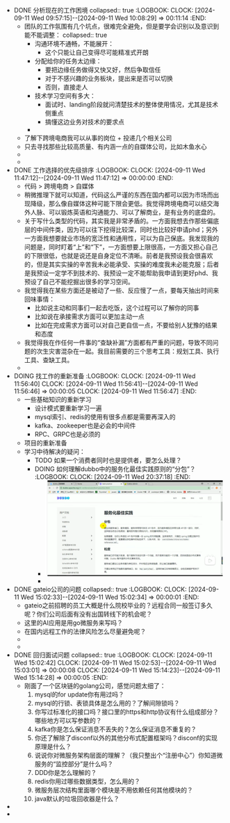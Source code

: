 - DONE 分析现在的工作困境
  collapsed:: true
  :LOGBOOK:
  CLOCK: [2024-09-11 Wed 09:57:15]--[2024-09-11 Wed 10:08:29] =>  00:11:14
  :END:
	- 团队的工作氛围有几个坑点，很难完全避免，但是要学会识别以及意识到能不能调整：
	  collapsed:: true
		- 沟通环境不通畅，不能展开：
			- 这个只能让自己变得尽可能精准式开朗
		- 分配给你的任务太边缘：
			- 要把边缘任务做得又快又好，然后争取信任
			- 对于不感兴趣的业务板块，提出来是否可以切换
			- 否则，直接走人
		- 技术学习空间有多大：
			- 面试时、landing阶段就问清楚技术的整体使用情况，尤其是技术侧重点
			- 搞懂这边业务对技术的要求点
		-
	- 了解下跨境电商我可以从事的岗位 + 投递几个相关公司
	- 只去寻找那些比较高质量、有内涵一点的自媒体公司，比如木鱼水心
	-
	-
- DONE 工作选择的优先级排序
  :LOGBOOK:
  CLOCK: [2024-09-11 Wed 11:47:12]--[2024-09-11 Wed 11:47:12] =>  00:00:00
  :END:
	- 代码 >  跨境电商 > 自媒体
	- 稍微推理下就可以知道，代码这么严谨的东西在国内都可以因为市场而出现降级，那么像自媒体这种可能下限会更低。我觉得跨境电商可以结交海外人脉、可以锻炼英语和沟通能力、可以了解商业，是有业务的底盘的。
	- 关于写什么类型的代码，其实我是非常矛盾的。一方面我想去作那些偏底层的中间件类，因为可以往下挖得比较深，同时也比较好申请phd；另外一方面我想要就业市场的宽泛性和通用性，可以为自己保底。我发现我的问题是，同时盯着“上”和“下”，一方面想要上限很高，一方面又担心自己的下限很低，也就是说还是自身定位不清晰。前者是我预设我会很喜欢的，但是其实实操的辛苦我未必能承受、实操的难度我未必能克服；后者是我预设一定学不到技术的、我预设一定不能帮助我申请到更好phd、我预设了自己不能挖掘出很多的学习空间。
	- 我觉得我在某些方面还是被动了一些、反应慢了一点，要每天抽出时间来回味事情：
		- 比如说主动和同事们一起去吃饭，这个过程可以了解你的同事
		- 比如说在承接需求方面可以更加主动一点
		- 比如在完成需求方面可以对自己更自信一点，不要给别人犹豫的结果和态度
	- 我觉得我在作任何一件事的“查缺补漏”方面都有严重的问题，导致不同问题的次生灾害混杂在一起。我目前需要的三个思考工具：规划工具、执行工具、查缺工具。
	-
- DOING 找工作的重新准备
  :LOGBOOK:
  CLOCK: [2024-09-11 Wed 11:56:40]
  CLOCK: [2024-09-11 Wed 11:56:41]--[2024-09-11 Wed 11:56:46] =>  00:00:05
  CLOCK: [2024-09-11 Wed 11:56:47]
  :END:
	- 一些基础知识的重新学习
		- 设计模式要重新学习一遍
		- mysql索引、redis的使用有很多点都是需要再深入的
		- kafka、zookeeper也是必会的中间件
		- RPC、GRPC也是必须的
	- 项目的重新准备
	- 学习中待解决的疑问：
		- TODO 如果一个消费者同时也是提供者，要怎么处理？
		- DOING 如何理解dubbo中的服务化最佳实践原则的“分包”？
		  :LOGBOOK:
		  CLOCK: [2024-09-11 Wed 20:37:18]
		  :END:
			- ![image.png](../assets/image_1726058222522_0.png)
			-
- DONE gateio公司的问题
  collapsed:: true
  :LOGBOOK:
  CLOCK: [2024-09-11 Wed 15:02:33]--[2024-09-11 Wed 15:02:34] =>  00:00:01
  :END:
	- gateio之前招聘的员工大概是什么院校毕业的？远程合同一般签订多久呢？你们公司后面有没有出国转线下的机会呢？
	- 这里的AI应用是用go微服务来写吗？
	- 在国内远程工作的法律风险怎么尽量避免呢？
	-
	-
- DONE 回归面试问题
  collapsed:: true
  :LOGBOOK:
  CLOCK: [2024-09-11 Wed 15:02:42]
  CLOCK: [2024-09-11 Wed 15:02:53]--[2024-09-11 Wed 15:03:01] =>  00:00:08
  CLOCK: [2024-09-11 Wed 15:14:23]--[2024-09-11 Wed 15:14:28] =>  00:00:05
  :END:
	- 刚面了一个区块链的golang公司，感觉问题太细了：
	  1. mysql的for update你有用过吗？
	  2. mysql的行锁、表锁具体是怎么用的？了解间隙锁吗？
	  3. 你写过标准化的接口吗？接口里的https和http协议有什么组成部分？哪些地方可以写参数的？
	  4. kafka你是怎么保证消息不丢失的？怎么保证消息不重复的？
	  5. 你还了解除了disconf以外的其他分布式配置框架吗？disconf的实现原理是什么？
	  6. 说说你对微服务架构层面的理解？（我只整出个“注册中心”）你知道微服务的“监控部分”是什么吗？
	  7.  DDD你是怎么理解的？
	  8. redis你用过哪些数据类型，怎么用的？
	  9. 微服务层次结构里面哪个模块是不用依赖任何其他模块的？
	  10. java默认的垃圾回收器是什么？
-
-